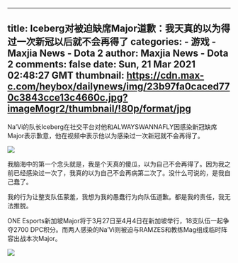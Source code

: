 
---
title: Iceberg对被迫缺席Major道歉：我天真的以为得过一次新冠以后就不会再得了
categories: 
    - 游戏
    - Maxjia News - Dota 2
author: Maxjia News - Dota 2
comments: false
date: Sun, 21 Mar 2021 02:48:27 GMT
thumbnail: https://cdn.max-c.com/heybox/dailynews/img/23b97fa0caced770c3843cce13c4660c.jpg?imageMogr2/thumbnail/!80p/format/jpg
---

<div>   
<p>Na’Vi的队长Iceberg在社交平台对他和ALWAYSWANNAFLY因感染新冠缺席Major表示歉意，他在视频中表示他以为感染过一次新冠就不会再得了。 </p><p></p><div class="image-box"><img src="https://cdn.max-c.com/heybox/dailynews/img/23b97fa0caced770c3843cce13c4660c.jpg?imageMogr2/thumbnail/!80p/format/jpg" referrerpolicy="no-referrer"></div><p></p><div class="blockquote"><p></p><p>我脑海中的第一个念头就是，我是个天真的傻瓜，以为自己不会再得了。因为我之前已经感染过一次了，我真的以为自己不会再病第二次了。没什么可说的，是我自己蠢了。</p><p></p></div><div class="blockquote"><p></p><p>我的行为让整支队伍蒙羞，我想为我的愚蠢行为向队伍道歉。都是我的责任，我无法推脱。</p><p></p></div><p>ONE Esports新加坡Major将于3月27日至4月4日在新加坡举行，18支队伍一起争夺2700 DPC积分。而两人感染的Na’Vi则被迫与RAMZES和教练Mag组成临时阵容出战本次Major。</p><p></p><div class="image-box"><img src="https://cdn.max-c.com/heybox/dailynews/img/a329cda54bafffb60e1c5a106e64cf11.jpg?imageMogr2/thumbnail/!80p/format/jpg" referrerpolicy="no-referrer"></div><p></p>  
</div>
            